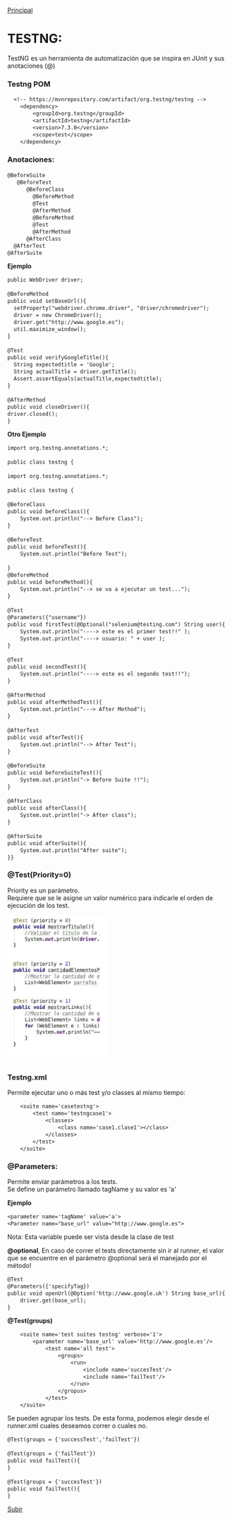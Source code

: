 <a name='top'></a>
[Principal](../README.md)

# TESTNG:
TestNG es un herramienta de automatización que se inspira en JUnit y sus anotaciones (@)

### Testng POM
      <!-- https://mvnrepository.com/artifact/org.testng/testng -->
        <dependency>
            <groupId>org.testng</groupId>
            <artifactId>testng</artifactId>
            <version>7.3.0</version>
            <scope>test</scope>
        </dependency>

### Anotaciones:
    @BeforeSuite
       @BeforeTest
          @BeforeClass
            @BeforeMethod
            @Test
            @AfterMethod
            @BeforeMethod
            @Test
            @AfterMethod
          @AfterClass
      @AfterTest
    @AfterSuite

**Ejemplo**

    public WebDriver driver;
    
    @BeforeMethod
    public void setBaseUrl(){
      setProperty("webdriver.chrome.driver", "driver/chromedriver");
      driver = new ChromeDriver();
      driver.get("http://www.google.es");
      util.maximize_window();
    }

    @Test
    public void verifyGoogleTitle(){
      String expectedtitle = 'Google';
      String actualTitle = driver.getTitle();
      Assert.assertEquals(actualTitle,expectedtitle);
    }

    @AfterMethod
    public void closeDriver(){
    driver.closed();
    }

**Otro Ejemplo**
    
    import org.testng.annotations.*;
    
    public class testng {

    import org.testng.annotations.*;
    
    public class testng {

    @BeforeClass
    public void beforeClass(){
        System.out.println("--> Before Class");
    }

    @BeforeTest
    public void beforeTest(){
        System.out.println("Before Test");

    }
    @BeforeMethod
    public void beforeMethod(){
        System.out.println("--> se va a ejecutar un test...");
    }

    @Test
    @Parameters({"username"})
    public void firstTest(@Optional("selenium@testing.com") String user){
        System.out.println("----> este es el primer test!!" );
        System.out.println("----> usuario: " + user );
    }

    @Test
    public void secondTest(){
        System.out.println("----> este es el segundo test!!");
    }

    @AfterMethod
    public void afterMethodTest(){
        System.out.println("---> After Method");
    }

    @AfterTest
    public void afterTest(){
        System.out.println("--> After Test");
    }

    @BeforeSuite
    public void beforeSuiteTest(){
        System.out.println("-> Before Suite !!");
    }

    @AfterClass
    public void afterClass(){
        System.out.println("-> After class");
    }

    @AfterSuite
    public void afterSuite(){
        System.out.println("After suite");
    }}

### @Test(Priority=0)

Priority es un parámetro.</br>
Requiere que se le asigne un valor numérico para indicarle el orden de ejecución de los test.

![TestngPriority](images/TestngPriority.png)

### Testng.xml
Permite ejecutar uno o más test y/o classes al mismo tiempo:
        
        <suite name='casetestng'>
            <test name='testngcase1'>
                <classes>
                    <class name='case1.clase1'></class>
                </classes>
            </test>
        </suite>

### @Parameters:
Permite enviar parámetros a los tests.</br>
Se define un parámetro llamado tagName y su valor es 'a'

**Ejemplo**

    <parameter name='tagName' value='a'>
    <Parameter name="base_url" value="http://www.google.es">

Nota: Esta variable puede ser vista desde la clase de test</br>

**@optional**, En caso de correr el tests directamente sin ir al runner, el valor que se encuentre en el parámetro @optional será el manejado por el método!

    @Test
    @Parameters({'specifyTag})
    public void openUrl(@Option('http://www.google.uk') String base_url){
        driver.get(base_url);
    }

**@Test(groups)**

        <suite name='test suites testng' verbose='1'>
            <parameter name='base_url' value='http://www.google.es'/>
                <test name='all test'>
                    <groups>
                        <run>
                            <include name='succesTest'/>
                            <include name='failTest'/>
                        </run>
                    </gropus>
                </test>
        </suite>

Se pueden agrupar los tests. De esta forma, podemos elegir desde el runner.xml cuales deseamos correr o cuales no.

    @Test(groups = {'successTest','failTest'})
    
    @Test(groups = {'failTest'})
    public void failTest(){
    }
    
    @Test(groups = {'succesTest'})
    public void failTest(){
    }

[Subir](#top)